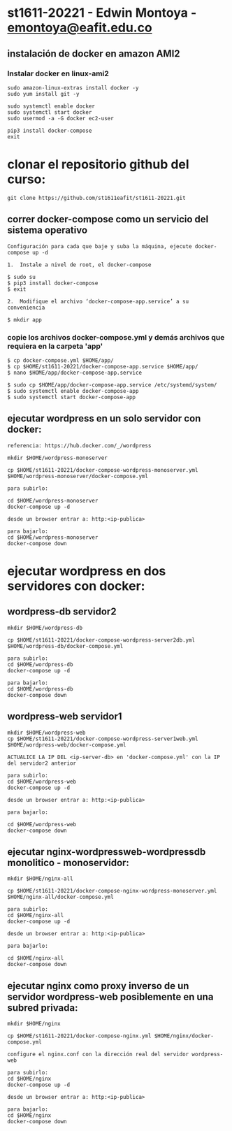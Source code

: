 # st1611-20221 - Edwin Montoya - emontoya@eafit.edu.co

## instalación de docker en amazon AMI2

### Instalar docker en linux-ami2

    sudo amazon-linux-extras install docker -y
    sudo yum install git -y

    sudo systemctl enable docker
    sudo systemctl start docker
    sudo usermod -a -G docker ec2-user

    pip3 install docker-compose
    exit

# clonar el repositorio github del curso:

    git clone https://github.com/st1611eafit/st1611-20221.git

## correr docker-compose como un servicio del sistema operativo

    Configuración para cada que baje y suba la máquina, ejecute docker-compose up -d

    1.	Instale a nivel de root, el docker-compose

    $ sudo su
    $ pip3 install docker-compose 
    $ exit

    2.	Modifique el archivo ‘docker-compose-app.service’ a su conveniencia

    $ mkdir app
### copie los archivos docker-compose.yml y demás archivos que requiera en la carpeta 'app'
    $ cp docker-compose.yml $HOME/app/
    $ cp $HOME/st1611-20221/docker-compose-app.service $HOME/app/
    $ nano $HOME/app/docker-compose-app.service
    
    $ sudo cp $HOME/app/docker-compose-app.service /etc/systemd/system/
    $ sudo systemctl enable docker-compose-app
    $ sudo systemctl start docker-compose-app

## ejecutar wordpress en un solo servidor con docker:

    referencia: https://hub.docker.com/_/wordpress

    mkdir $HOME/wordpress-monoserver
    
    cp $HOME/st1611-20221/docker-compose-wordpress-monoserver.yml $HOME/wordpress-monoserver/docker-compose.yml

    para subirlo:

    cd $HOME/wordpress-monoserver
    docker-compose up -d

    desde un browser entrar a: http:<ip-publica>

    para bajarlo:
    cd $HOME/wordpress-monoserver
    docker-compose down

# ejecutar wordpress en dos servidores con docker:

## wordpress-db servidor2

    mkdir $HOME/wordpress-db
    
    cp $HOME/st1611-20221/docker-compose-wordpress-server2db.yml $HOME/wordpress-db/docker-compose.yml

    para subirlo:
    cd $HOME/wordpress-db
    docker-compose up -d

    para bajarlo:
    cd $HOME/wordpress-db
    docker-compose down

## wordpress-web servidor1

    mkdir $HOME/wordpress-web
    cp $HOME/st1611-20221/docker-compose-wordpress-server1web.yml $HOME/wordpress-web/docker-compose.yml

    ACTUALICE LA IP DEL <ip-server-db> en 'docker-compose.yml' con la IP del servidor2 anterior

    para subirlo:
    cd $HOME/wordpress-web
    docker-compose up -d

    desde un browser entrar a: http:<ip-publica>

    para bajarlo:

    cd $HOME/wordpress-web
    docker-compose down

## ejecutar nginx-wordpressweb-wordpressdb monolitico - monoservidor:

    mkdir $HOME/nginx-all

    cp $HOME/st1611-20221/docker-compose-nginx-wordpress-monoserver.yml $HOME/nginx-all/docker-compose.yml

    para subirlo:
    cd $HOME/nginx-all
    docker-compose up -d

    desde un browser entrar a: http:<ip-publica>

    para bajarlo:

    cd $HOME/nginx-all
    docker-compose down

## ejecutar nginx como proxy inverso de un servidor wordpress-web posiblemente en una subred privada:

    mkdir $HOME/nginx

    cp $HOME/st1611-20221/docker-compose-nginx.yml $HOME/nginx/docker-compose.yml

    configure el nginx.conf con la dirección real del servidor wordpress-web

    para subirlo:
    cd $HOME/nginx
    docker-compose up -d

    desde un browser entrar a: http:<ip-publica>

    para bajarlo:
    cd $HOME/nginx
    docker-compose down
